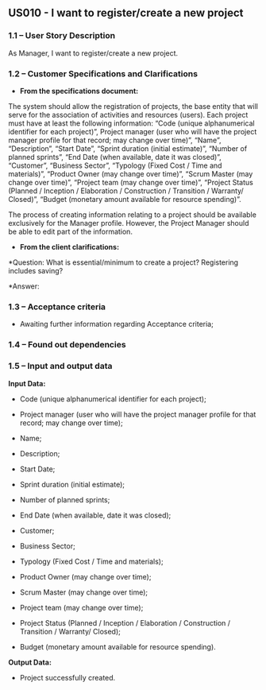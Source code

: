 ## **US010 - I want to register/create a new project**

### **1.1 – User Story Description**

As Manager, I want to register/create a new project.

### **1.2 – Customer Specifications and Clarifications**

- **From the specifications document:**

The system should allow the registration of projects, the base entity that will serve for the association of activities and resources (users). Each project must have at least the following information: “Code (unique alphanumerical identifier for each project)”, Project manager (user who will have the project manager profile for that record; may change over time)”, “Name”, “Description”, “Start Date”, “Sprint duration (initial estimate)”, “Number of planned sprints”, “End Date (when available, date it was closed)”, “Customer”, “Business Sector”, “Typology (Fixed Cost / Time and materials)”, “Product Owner (may change over time)”, “Scrum Master (may change over time)”, “Project team (may change over time)”, “Project Status (Planned / Inception / Elaboration / Construction / Transition / Warranty/ Closed)”, “Budget (monetary amount available for resource spending)”.

The process of creating information relating to a project should be available exclusively for the Manager profile. However, the Project Manager should be able to edit part of the information.


- **From the client clarifications:**

*Question: What is essential/minimum to create a project? Registering includes saving?

*Answer: 


### **1.3 – Acceptance criteria**

- Awaiting further information regarding Acceptance criteria;

### **1.4 – Found out dependencies**

### **1.5 – Input and output data**

**Input Data:**

- Code (unique alphanumerical identifier for each project);

- Project manager (user who will have the project manager profile for that record; may change over time);
- Name;
- Description;
- Start Date;
- Sprint duration (initial estimate);
- Number of planned sprints;
- End Date (when available, date it was closed);
- Customer;
- Business Sector;
- Typology (Fixed Cost / Time and materials);
- Product Owner (may change over time);
- Scrum Master (may change over time);
- Project team (may change over time);
- Project Status (Planned / Inception / Elaboration / Construction / Transition / Warranty/ Closed);
- Budget (monetary amount available for resource spending).

**Output Data:**

- Project successfully created.